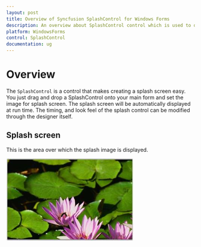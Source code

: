 ```yaml
---
layout: post
title: Overview of Syncfusion SplashControl for Windows Forms
description: An overview about SplashControl control which is used to display a notification with the features like Animation and Image support
platform: WindowsForms
control: SplashControl
documentation: ug
---
```


# Overview

The `SplashControl` is a control that makes creating a splash screen easy. You just drag and drop a SplashControl onto your main form and set the image for splash screen. The splash screen will be automatically displayed at run time. The timing, and look feel of the splash control can be modified through the designer itself.

## Splash screen

This is the area over which the splash image is displayed.

![Overview of Syncfusion SplashControl ](Overview_images/Overview_img35.jpeg) 


